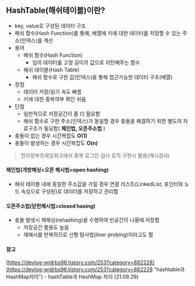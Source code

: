 ﻿## HashTable(해쉬테이블)이란?
- key, value로 구성된 데이터 구조 
- 해쉬 함수(Hash Function)를 통해, 배열에 키에 대한 데이터를 저장할 수 있는 주소(인덱스)를 계산
- 용어
  - 해쉬 함수(Hash Function)
    - 임의 데이터를 고정 길이의 값으로 리턴해주는 함수
  - 해쉬 테이블(Hash Table)
    - 해쉬 함수로 구한 값(인덱스)을 통해 접근가능한 데이터 구조(배열) 
- 장점 
  - 데이터 저장/읽기 속도 빠름
  - 키에 대한 중복여부 확인 쉬움 
- 단점
  - 일반적으로 저장공간이 좀 더 필요함 
  - 해쉬 함수로 구한 주소(인덱스)가 동일할 경우 충돌을 해결하기 위한 별도의 자료구조가 필요함( **체인법, 오픈주소법** ) 
- 충돌이 없는 경우 시간복잡도 **O(1)**
- 충돌이 발생하는 경우 시간복잡도 **O(n)** 

> 전자정부프레임워크에서 중복 로그인 검사 로직 구현시 활용(캐시검사)

#### 체인법(개방해싱=오픈 해시법=open hashing)
- 해쉬 테이블 내에 동일한 주소값을 가질 경우 연결 리스트(LinkedList, 포인터와 노드 속성으로 구성된)로 데이터를 저장하고 관리함 

#### 오픈주소법(닫힌해시법=closed hasing)
- 충돌 발생시 재해싱(rehashing)을 수행하여 빈공간이 나올때 저장함
  - 저장공간 활용도 높음  
  - 재해시를 반복하므로 선형 탐사법(liner probing)이라고도 함

#### 참고 
[https://devlog-wjdrbs96.tistory.com/253?category=882228](https://devlog-wjdrbs96.tistory.com/253?category=882228 "hashtable과 HashMap차이") - hashTable과 HashMap 차이 (21.09.29)